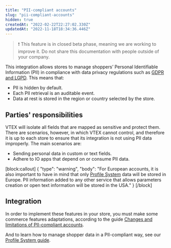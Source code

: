 ```yaml
---
title: "PII-compliant accounts"
slug: "pii-compliant-accounts"
hidden: true
createdAt: "2022-02-22T22:27:02.330Z"
updatedAt: "2022-11-18T18:34:36.446Z"
---
```

>❗ This feature is in closed beta phase, meaning we are working to improve it. Do not share this documentation with people outside of your company.

This integration allows stores to manage shoppers’ Personal Identifiable Information (PII) in compliance with data privacy regulations such as [GDPR and LGPD](https://vtex.com/us-en/privacy-and-agreements/vtex-commitment/). This means that:
- PII is hidden by default.
- Each PII retrieval is an auditable event.
- Data at rest is stored in the region or country selected by the store.


## Parties' responsibilities

VTEX will isolate all fields that are mapped as sensitive and protect them. There are scenarios, however, in which VTEX cannot control, and therefore it is up to each store to ensure that its integration is not using PII data improperly. The main scenarios are:
- Sending personal data in custom or text fields.
- Adhere to IO apps that depend on or consume PII data.

[block:callout]
{
  "type": "warning",
  "body": "For European accounts, it is also important to have in mind that only [Profile System](https://developers.vtex.com/vtex-rest-api/docs/profile-system) data will be stored in Europe. PII information added to any other service that allows parameters creation or open text information will be stored in the USA."
}
[/block]
## Integration

In order to implement these features in your store, you must make some commerce features adaptations, according to the guide [Changes and limitations of PII-compliant accounts](https://developers.vtex.com/vtex-rest-api/docs/adaptations-and-limitations).

And to learn how to manage shopper data in a PII-compliant way, see our [Profile System guide](https://developers.vtex.com/vtex-rest-api/docs/profile-system).